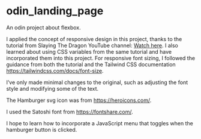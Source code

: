 # odin_landing_page
An odin project about flexbox.

I applied the concept of responsive design in this project, thanks to the tutorial from Slaying The Dragon YouTube channel: [Watch here](https://www.youtube.com/watch?v=dLDn_k8GmaU&list=LL&index=1). I also learned about using CSS variables from the same tutorial and have incorporated them into this project. For responsive font sizing, I followed the guidance from both the tutorial and the Tailwind CSS documentation https://tailwindcss.com/docs/font-size.

I’ve only made minimal changes to the original, such as adjusting the font style and modifying some of the text.

The Hamburger svg icon was from https://heroicons.com/.

I used the Satoshi font from https://fontshare.com/.

I hope to learn how to incorporate a JavaScript menu that toggles when the hamburger button is clicked.
